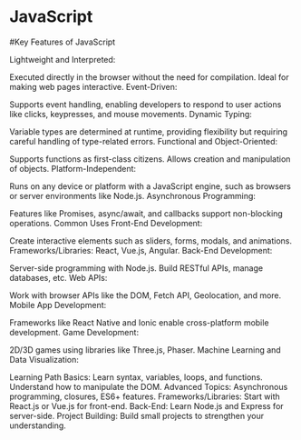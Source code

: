 # JavaScript

#Key Features of JavaScript

Lightweight and Interpreted:

Executed directly in the browser without the need for compilation.
Ideal for making web pages interactive.
Event-Driven:

Supports event handling, enabling developers to respond to user actions like clicks, keypresses, and mouse movements.
Dynamic Typing:

Variable types are determined at runtime, providing flexibility but requiring careful handling of type-related errors.
Functional and Object-Oriented:

Supports functions as first-class citizens.
Allows creation and manipulation of objects.
Platform-Independent:

Runs on any device or platform with a JavaScript engine, such as browsers or server environments like Node.js.
Asynchronous Programming:

Features like Promises, async/await, and callbacks support non-blocking operations.
Common Uses
Front-End Development:

Create interactive elements such as sliders, forms, modals, and animations.
Frameworks/Libraries: React, Vue.js, Angular.
Back-End Development:

Server-side programming with Node.js.
Build RESTful APIs, manage databases, etc.
Web APIs:

Work with browser APIs like the DOM, Fetch API, Geolocation, and more.
Mobile App Development:

Frameworks like React Native and Ionic enable cross-platform mobile development.
Game Development:

2D/3D games using libraries like Three.js, Phaser.
Machine Learning and Data Visualization:

Learning Path
Basics:
Learn syntax, variables, loops, and functions.
Understand how to manipulate the DOM.
Advanced Topics:
Asynchronous programming, closures, ES6+ features.
Frameworks/Libraries:
Start with React.js or Vue.js for front-end.
Back-End:
Learn Node.js and Express for server-side.
Project Building:
Build small projects to strengthen your understanding.